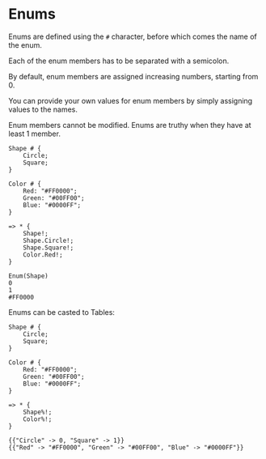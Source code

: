 # Enums

Enums are defined using the `#` character, before which comes the name of the
enum.

Each of the enum members has to be separated with a semicolon.

By default, enum members are assigned increasing numbers, starting from 0.

You can provide your own values for enum members by simply assigning values to
the names.

Enum members cannot be modified. Enums are truthy when they have at least 1
member.

```sm
Shape # {
    Circle;
    Square;
}

Color # {
    Red: "#FF0000";
    Green: "#00FF00";
    Blue: "#0000FF";
}

=> * {
    Shape!;
    Shape.Circle!;
    Shape.Square!;
    Color.Red!;
}
```
```
Enum(Shape)
0
1
#FF0000
```

Enums can be casted to Tables:
```sm
Shape # {
    Circle;
    Square;
}

Color # {
    Red: "#FF0000";
    Green: "#00FF00";
    Blue: "#0000FF";
}

=> * {
    Shape%!;
    Color%!;
}
```
```
{{"Circle" -> 0, "Square" -> 1}}
{{"Red" -> "#FF0000", "Green" -> "#00FF00", "Blue" -> "#0000FF"}}
```